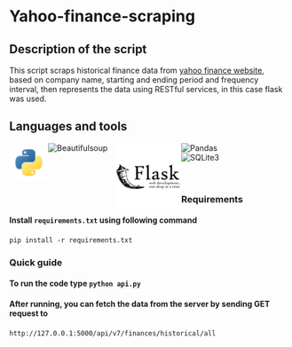 # Yahoo-finance-scraping

## Description of the script

This script scraps historical finance data from [yahoo finance website](https://finance.yahoo.com/), based on company name, starting and ending period and frequency interval, then represents the data using RESTful services, in this case flask was used.

## Languages and tools

<img align="left" alt="Python" width="70px" src="https://raw.githubusercontent.com/github/explore/80688e429a7d4ef2fca1e82350fe8e3517d3494d/topics/python/python.png" />
<img align="left" alt="Beautifulsoup" width="120px" src="https://sixfeetup.com/blog/an-introduction-to-beautifulsoup/@@images/27e8bf2a-5469-407e-b84d-5cf53b1b0bb6.png" />
<img align="left" alt="Flask" width="120px" src="https://raw.githubusercontent.com/github/explore/80688e429a7d4ef2fca1e82350fe8e3517d3494d/topics/flask/flask.png" />
<img align="left" alt="Pandas" width="120px" src="https://upload.wikimedia.org/wikipedia/commons/thumb/e/ed/Pandas_logo.svg/1200px-Pandas_logo.svg.png" />
<img align="left" alt="SQLite3" width="120px" src="https://upload.wikimedia.org/wikipedia/commons/thumb/3/38/SQLite370.svg/1200px-SQLite370.svg.png" /> </br> </br> </br> </br>
 


### Requirements

#### Install `requirements.txt` using following command

```shell
pip install -r requirements.txt
```

### Quick guide

#### To run the code type `python api.py`

#### After running, you can fetch the data from the server by sending GET request to

```shell
http://127.0.0.1:5000/api/v7/finances/historical/all
```
